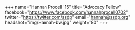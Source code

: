 +++
name="Hannah Procell '15"
title="Advocacy Fellow"
facebook="https://www.facebook.com/hannahprocell0702"
twitter="https://twitter.com/ssdp"
email="hannah@ssdp.org"
headshot="img/Hannah-bw.jpg"
weight="80"
+++
